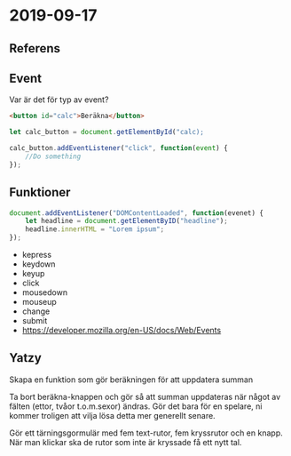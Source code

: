 # **2019-09-17**

## Referens

## Event
Var är det för typ av event?

````HTML
<button id="calc">Beräkna</button>
````

````javascript
let calc_button = document.getElementById("calc);

calc_button.addEventListener("click", function(event) {
    //Do something
});
````

## Funktioner

````javascript
document.addEventListener("DOMContentLoaded", function(evenet) {
    let headline = document.getElementByID("headline");
    headline.innerHTML = "Lorem ipsum";
});

````

- kepress
- keydown
- keyup
- click
- mousedown
- mouseup
- change
- submit
- https://developer.mozilla.org/en-US/docs/Web/Events

## Yatzy

Skapa en funktion som gör beräkningen för att uppdatera summan

Ta bort beräkna-knappen och gör så att summan uppdateras när något av fälten (ettor, tvåor t.o.m.sexor) ändras. Gör det bara för en spelare, ni kommer troligen att vilja lösa detta mer generellt senare.

Gör ett tärningsgormulär med fem text-rutor, fem kryssrutor och en knapp. När man klickar ska de rutor som inte är kryssade få ett nytt tal.